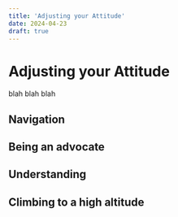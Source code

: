 ```yaml
---
title: 'Adjusting your Attitude'
date: 2024-04-23
draft: true
---
```


# Adjusting your Attitude
blah blah blah

## Navigation

## Being an advocate

## Understanding

## Climbing to a high altitude
